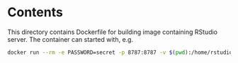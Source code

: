 # Contents

This directory contains Dockerfile for building image containing RStudio server. The container can started with, e.g.

```bash
docker run --rm -e PASSWORD=secret -p 8787:8787 -v $(pwd):/home/rstudio image:version
```